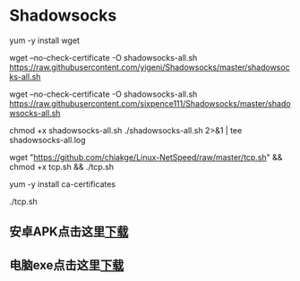 # Shadowsocks



yum -y install wget


wget –no-check-certificate -O shadowsocks-all.sh https://raw.githubusercontent.com/yigeni/Shadowsocks/master/shadowsocks-all.sh

wget –no-check-certificate -O shadowsocks-all.sh https://raw.githubusercontent.com/sixpence111/Shadowsocks/master/shadowsocks-all.sh

chmod +x shadowsocks-all.sh
./shadowsocks-all.sh 2>&1 | tee shadowsocks-all.log







wget "https://github.com/chiakge/Linux-NetSpeed/raw/master/tcp.sh" && chmod +x tcp.sh && ./tcp.sh

yum -y install ca-certificates


 ./tcp.sh
 
 
 ## 安卓APK点击这里<a href="https://github.com/sixpence111/Shadowsocks/raw/master/shadowsocks-nightly-4.1.8.apk">下载</a>
 
##  电脑exe点击这里<a href="https://github.com/sixpence111/Shadowsocks/raw/master/%E7%94%B5%E8%84%91%E7%AB%AFShadowsocksR.rar">下载</a>
